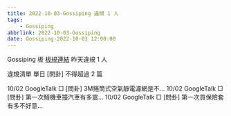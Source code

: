 ```yaml
---
title: 2022-10-03-Gossiping 違規 1 人
tags:
    - Gossiping
abbrlink: 2022-10-03-Gossiping
date: Gossiping-2022-10-03 12:00:00
---
```

Gossiping 板 [板規連結](https://www.ptt.cc/bbs/Gossiping/M.1637425085.A.07D.html)
昨天違規 1 人
<!-- more -->

違規清單
單日 [問卦] 不得超過 2 篇

10/02 GoogleTalk □ [問卦] 3M捲筒式空氣靜電濾網是不…
10/02 GoogleTalk □ [問卦] 第一次騎機車撞汽車有多震…
10/02 GoogleTalk □ [問卦] 第一次買保險套有多不好意…